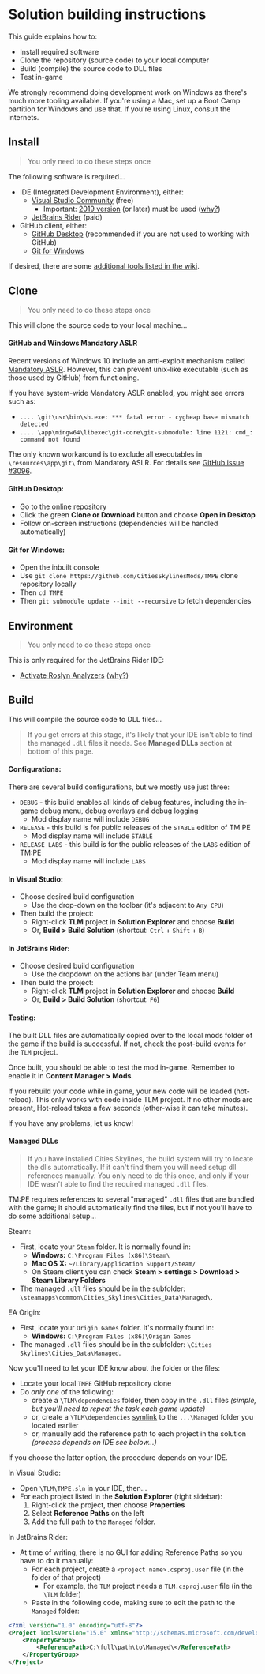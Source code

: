 # Solution building instructions

This guide explains how to:

* Install required software
* Clone the repository (source code) to your local computer
* Build (compile) the source code to DLL files
* Test in-game

We strongly recommend doing development work on Windows as there's much more tooling available. If you're using a Mac, set up a Boot Camp partition for Windows and use that. If you're using Linux, consult the internets.

## Install

> You only need to do these steps once

The following software is required...

* IDE (Integrated Development Environment), either:
    * [Visual Studio Community](https://visualstudio.microsoft.com/vs/) (free)
        * Important: [2019 version](https://docs.microsoft.com/en-us/visualstudio/releases/2019/release-notes) (or later) must be used ([why?](https://github.com/CitiesSkylinesMods/TMPE/pull/463))
    * [JetBrains Rider](https://www.jetbrains.com/rider/) (paid)
* GitHub client, either:
    * [GitHub Desktop](https://desktop.github.com/) (recommended if you are not used to working with GitHub)
    * [Git for Windows](https://gitforwindows.org/)

If desired, there are some [additional tools listed in the wiki](https://github.com/CitiesSkylinesMods/TMPE/wiki/Dev-Tools).

## Clone

> You only need to do these steps once

This will clone the source code to your local machine...

#### GitHub and Windows Mandatory ASLR

Recent versions of Windows 10 include an anti-exploit mechanism called [Mandatory ASLR](https://msrc-blog.microsoft.com/2017/11/21/clarifying-the-behavior-of-mandatory-aslr/). However, this can prevent unix-like executable (such as those used by GitHub) from functioning.

If you have system-wide Mandatory ASLR enabled, you might see errors such as:

* `.... \git\usr\bin\sh.exe: *** fatal error - cygheap base mismatch detected`
* `.... \app\mingw64\libexec\git-core\git-submodule: line 1121: cmd_: command not found`

The only known workaround is to exclude all executables in `\resources\app\git\` from Mandatory ASLR. For details see [GitHub issue #3096](https://github.com/desktop/desktop/issues/3096#issuecomment-529138491).

#### GitHub Desktop:

* Go to [the online repository](https://github.com/CitiesSkylinesMods/TMPE)
* Click the green **Clone or Download** button and choose **Open in Desktop**
* Follow on-screen instructions (dependencies will be handled automatically)

#### Git for Windows:

* Open the inbuilt console
* Use `git clone https://github.com/CitiesSkylinesMods/TMPE` clone repository locally
* Then `cd TMPE`
* Then `git submodule update --init --recursive` to fetch dependencies

## Environment

> You only need to do these steps once

This is only required for the JetBrains Rider IDE:

* [Activate Roslyn Analyzers](https://www.jetbrains.com/help/rider/Settings_Roslyn_Analyzers.html) ([why?](https://github.com/CitiesSkylinesMods/TMPE/pull/463))

## Build

This will compile the source code to DLL files...

> If you get errors at this stage, it's likely that your IDE isn't able to find the managed `.dll` files it needs. See **Managed DLLs** section at bottom of this page.

#### Configurations:

There are several build configurations, but we mostly use just three:

* `DEBUG` - this build enables all kinds of debug features, including the in-game debug menu, debug overlays and debug logging
    * Mod display name will include `DEBUG`
* `RELEASE` - this build is for public releases of the `STABLE` edition of TM:PE
    * Mod display name will include `STABLE`
* `RELEASE LABS` - this build is for the public releases of the `LABS` edition of TM:PE
    * Mod display name will include `LABS`

#### In Visual Studio:

* Choose desired build configuration
    * Use the drop-down on the toolbar (it's adjacent to `Any CPU`)
* Then build the project:
   * Right-click **TLM** project in **Solution Explorer** and choose **Build**
   * Or, **Build > Build Solution** (shortcut: `Ctrl` + `Shift` + `B`)

#### In JetBrains Rider:

* Choose desired build configuration
    * Use the dropdown on the actions bar (under Team menu)
* Then build the project:
   * Right-click **TLM** project in **Solution Explorer** and choose **Build**
   * Or, **Build > Build Solution** (shortcut: `F6`)

#### Testing:

The built DLL files are automatically copied over to the local mods folder of the game if the build is successful. If not, check the post-build events for the `TLM` project.

Once built, you should be able to test the mod in-game. Remember to enable it in **Content Manager > Mods**.

If you rebuild your code while in game, your new code will be loaded (hot-reload). This only works with code inside TLM project. If no other mods are present, Hot-reload takes a few seconds (other-wise it can take minutes).

If you have any problems, let us know!

#### Managed DLLs

> If you have installed Cities Skylines, the build system will try to locate the dlls automatically. If it can't find them you will need setup dll references manually. You only need to do this once, and only if your IDE wasn't able to find the required managed `.dll` files.

TM:PE requires references to several "managed" `.dll` files that are bundled with the game; it should automatically find the files, but if not you'll have to do some additional setup...

Steam:

* First, locate your `Steam` folder. It is normally found in:
    * **Windows:** `C:\Program Files (x86)\Steam\`
    * **Mac OS X:** `~/Library/Application Support/Steam/`
    * On Steam client you can check **Steam > settings > Download > Steam Library Folders**
* The managed `.dll` files should be in the subfolder: `\steamapps\common\Cities_Skylines\Cities_Data\Managed\`.

EA Origin:

* First, locate your `Origin Games` folder. It's normally found in:
    * **Windows:** `C:\Program Files (x86)\Origin Games`
* The managed `.dll` files should be in the subfolder: `\Cities Skylines\Cities_Data\Managed`.

Now you'll need to let your IDE know about the folder or the files:

* Locate your local `TMPE` GitHub repository clone
* Do _only one_ of the following:
    * create a `\TLM\dependencies` folder, then copy in the `.dll` files _(simple, but you'll need to repeat the task each game update)_
    * or, create a `\TLM\dependencies` [symlink](https://github.com/git-for-windows/git/wiki/Symbolic-Links) to the `...\Managed` folder you located earlier
    * or, manually add the reference path to each project in the solution _(process depends on IDE see below...)_

If you choose the latter option, the procedure depends on your IDE.

In Visual Studio:

* Open `\TLM\TMPE.sln` in your IDE, then...
* For each project listed in the **Solution Explorer** (right sidebar):
    1. Right-click the project, then choose **Properties**
    2. Select **Reference Paths** on the left
    3. Add the full path to the `Managed` folder.

In JetBrains Rider:

* At time of writing, there is no GUI for adding Reference Paths so you have to do it manually:
    * For each project, create a `<project name>.csproj.user` file (in the folder of that project)
        * For example, the `TLM` project needs a `TLM.csproj.user` file (in the `\TLM` folder)
    * Paste in the following code, making sure to edit the path to the `Managed` folder:
```xml
<?xml version="1.0" encoding="utf-8"?>
<Project ToolsVersion="15.0" xmlns="http://schemas.microsoft.com/developer/msbuild/2003">
    <PropertyGroup>
        <ReferencePath>C:\full\path\to\Managed\</ReferencePath>
    </PropertyGroup>
</Project>
```
